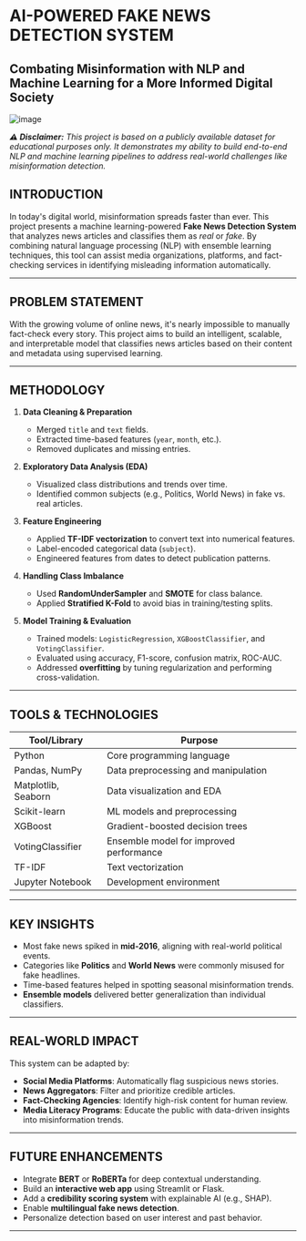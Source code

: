 # AI-POWERED FAKE NEWS DETECTION SYSTEM
## Combating Misinformation with NLP and Machine Learning for a More Informed Digital Society
![image](https://github.com/user-attachments/assets/80b0af64-2b20-4ed0-8b9e-5fb21ced8661)

***⚠️ Disclaimer:** This project is based on a publicly available dataset for educational purposes only. It demonstrates my ability to build end-to-end NLP and machine learning pipelines to address real-world challenges like misinformation detection.*

## INTRODUCTION  
In today's digital world, misinformation spreads faster than ever. This project presents a machine learning-powered **Fake News Detection System** that analyzes news articles and classifies them as *real* or *fake*. By combining natural language processing (NLP) with ensemble learning techniques, this tool can assist media organizations, platforms, and fact-checking services in identifying misleading information automatically.

---

## PROBLEM STATEMENT  
With the growing volume of online news, it's nearly impossible to manually fact-check every story. This project aims to build an intelligent, scalable, and interpretable model that classifies news articles based on their content and metadata using supervised learning.

---

## METHODOLOGY

1. **Data Cleaning & Preparation**  
   - Merged `title` and `text` fields.  
   - Extracted time-based features (`year`, `month`, etc.).  
   - Removed duplicates and missing entries.

2. **Exploratory Data Analysis (EDA)**  
   - Visualized class distributions and trends over time.  
   - Identified common subjects (e.g., Politics, World News) in fake vs. real articles.

3. **Feature Engineering**  
   - Applied **TF-IDF vectorization** to convert text into numerical features.  
   - Label-encoded categorical data (`subject`).  
   - Engineered features from dates to detect publication patterns.

4. **Handling Class Imbalance**  
   - Used **RandomUnderSampler** and **SMOTE** for class balance.  
   - Applied **Stratified K-Fold** to avoid bias in training/testing splits.

5. **Model Training & Evaluation**  
   - Trained models: `LogisticRegression`, `XGBoostClassifier`, and `VotingClassifier`.  
   - Evaluated using accuracy, F1-score, confusion matrix, ROC-AUC.  
   - Addressed **overfitting** by tuning regularization and performing cross-validation.

---

## TOOLS & TECHNOLOGIES

| Tool/Library         | Purpose                                   |
|----------------------|--------------------------------------------|
| Python               | Core programming language                 |
| Pandas, NumPy        | Data preprocessing and manipulation       |
| Matplotlib, Seaborn  | Data visualization and EDA                |
| Scikit-learn         | ML models and preprocessing               |
| XGBoost              | Gradient-boosted decision trees           |
| VotingClassifier     | Ensemble model for improved performance   |
| TF-IDF               | Text vectorization                        |
| Jupyter Notebook     | Development environment                   |

---

## KEY INSIGHTS

- Most fake news spiked in **mid-2016**, aligning with real-world political events.
- Categories like **Politics** and **World News** were commonly misused for fake headlines.
- Time-based features helped in spotting seasonal misinformation trends.
- **Ensemble models** delivered better generalization than individual classifiers.

---

## REAL-WORLD IMPACT

This system can be adapted by:

- **Social Media Platforms**: Automatically flag suspicious news stories.  
- **News Aggregators**: Filter and prioritize credible articles.  
- **Fact-Checking Agencies**: Identify high-risk content for human review.  
- **Media Literacy Programs**: Educate the public with data-driven insights into misinformation trends.

---

## FUTURE ENHANCEMENTS

- Integrate **BERT** or **RoBERTa** for deep contextual understanding.  
- Build an **interactive web app** using Streamlit or Flask.  
- Add a **credibility scoring system** with explainable AI (e.g., SHAP).  
- Enable **multilingual fake news detection**.  
- Personalize detection based on user interest and past behavior.

---

